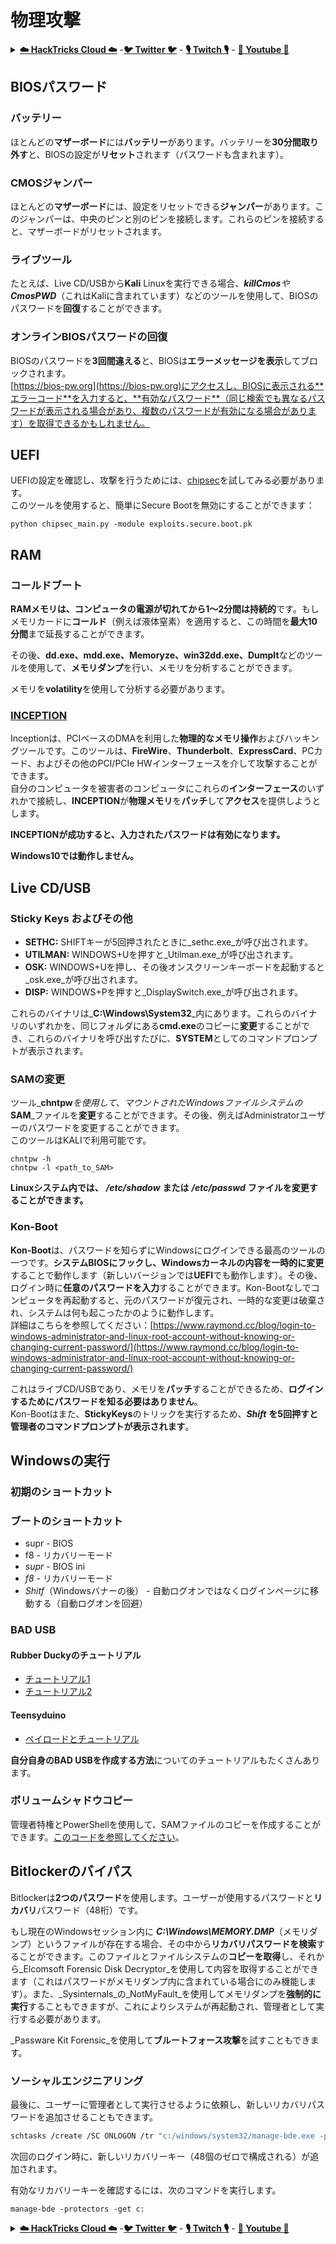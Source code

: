 # 物理攻撃

<details>

<summary><a href="https://cloud.hacktricks.xyz/pentesting-cloud/pentesting-cloud-methodology"><strong>☁️ HackTricks Cloud ☁️</strong></a> -<a href="https://twitter.com/hacktricks_live"><strong>🐦 Twitter 🐦</strong></a> - <a href="https://www.twitch.tv/hacktricks_live/schedule"><strong>🎙️ Twitch 🎙️</strong></a> - <a href="https://www.youtube.com/@hacktricks_LIVE"><strong>🎥 Youtube 🎥</strong></a></summary>

- **サイバーセキュリティ会社**で働いていますか？ **HackTricksで会社を宣伝**したいですか？または、**PEASSの最新バージョンにアクセスしたり、HackTricksをPDFでダウンロード**したいですか？[**SUBSCRIPTION PLANS**](https://github.com/sponsors/carlospolop)をチェックしてください！

- [**The PEASS Family**](https://opensea.io/collection/the-peass-family)を見つけてください。独占的な[**NFT**](https://opensea.io/collection/the-peass-family)のコレクションです。

- [**公式のPEASS＆HackTricksのグッズ**](https://peass.creator-spring.com)を手に入れましょう。

- [**💬**](https://emojipedia.org/speech-balloon/) [**Discordグループ**](https://discord.gg/hRep4RUj7f)または[**telegramグループ**](https://t.me/peass)に**参加**するか、**Twitter**で**フォロー**してください[**🐦**](https://github.com/carlospolop/hacktricks/tree/7af18b62b3bdc423e11444677a6a73d4043511e9/\[https:/emojipedia.org/bird/README.md)[**@carlospolopm**](https://twitter.com/hacktricks_live)**。**

- **ハッキングのトリックを共有するには、[hacktricksリポジトリ](https://github.com/carlospolop/hacktricks)と[hacktricks-cloudリポジトリ](https://github.com/carlospolop/hacktricks-cloud)にPRを提出してください。**

</details>

## BIOSパスワード

### バッテリー

ほとんどの**マザーボード**には**バッテリー**があります。バッテリーを**30分間取り外す**と、BIOSの設定が**リセット**されます（パスワードも含まれます）。

### CMOSジャンパー

ほとんどの**マザーボード**には、設定をリセットできる**ジャンパー**があります。このジャンパーは、中央のピンと別のピンを接続します。これらのピンを接続すると、マザーボードがリセットされます。

### ライブツール

たとえば、Live CD/USBから**Kali** Linuxを実行できる場合、_**killCmos**_や_**CmosPWD**_（これはKaliに含まれています）などのツールを使用して、BIOSのパスワードを**回復**することができます。

### オンラインBIOSパスワードの回復

BIOSのパスワードを**3回間違える**と、BIOSは**エラーメッセージを表示**してブロックされます。\
[https://bios-pw.org](https://bios-pw.org)にアクセスし、BIOSに表示される**エラーコード**を入力すると、**有効なパスワード**（同じ検索でも異なるパスワードが表示される場合があり、複数のパスワードが有効になる場合があります）を取得できるかもしれません。

## UEFI

UEFIの設定を確認し、攻撃を行うためには、[chipsec](https://github.com/chipsec/chipsec/blob/master/chipsec-manual.pdf)を試してみる必要があります。\
このツールを使用すると、簡単にSecure Bootを無効にすることができます：
```
python chipsec_main.py -module exploits.secure.boot.pk
```
## RAM

### コールドブート

**RAMメモリは、コンピュータの電源が切れてから1〜2分間は持続的**です。もしメモリカードに**コールド**（例えば液体窒素）を適用すると、この時間を**最大10分間**まで延長することができます。

その後、**dd.exe、mdd.exe、Memoryze、win32dd.exe、DumpIt**などのツールを使用して、**メモリダンプ**を行い、メモリを分析することができます。

メモリを**volatility**を使用して分析する必要があります。

### [INCEPTION](https://github.com/carmaa/inception)

Inceptionは、PCIベースのDMAを利用した**物理的なメモリ操作**およびハッキングツールです。このツールは、**FireWire**、**Thunderbolt**、**ExpressCard**、PCカード、およびその他のPCI/PCIe HWインターフェースを介して攻撃することができます。\
自分のコンピュータを被害者のコンピュータにこれらの**インターフェース**のいずれかで接続し、**INCEPTION**が**物理メモリ**を**パッチ**して**アクセス**を提供しようとします。

**INCEPTIONが成功すると、入力されたパスワードは有効になります。**

**Windows10では動作しません。**

## Live CD/USB

### Sticky Keys およびその他

* **SETHC:** SHIFTキーが5回押されたときに_sethc.exe_が呼び出されます。
* **UTILMAN:** WINDOWS+Uを押すと_Utilman.exe_が呼び出されます。
* **OSK:** WINDOWS+Uを押し、その後オンスクリーンキーボードを起動すると_osk.exe_が呼び出されます。
* **DISP:** WINDOWS+Pを押すと_DisplaySwitch.exe_が呼び出されます。

これらのバイナリは_**C:\Windows\System32**_内にあります。これらのバイナリのいずれかを、同じフォルダにある**cmd.exe**のコピーに**変更**することができ、これらのバイナリを呼び出すたびに、**SYSTEM**としてのコマンドプロンプトが表示されます。

### SAMの変更

ツール_**chntpw**_を使用して、マウントされたWindowsファイルシステムの_**SAM**_ファイルを**変更**することができます。その後、例えばAdministratorユーザーのパスワードを変更することができます。\
このツールはKALIで利用可能です。
```
chntpw -h
chntpw -l <path_to_SAM>
```
**Linuxシステム内では、** _**/etc/shadow**_ **または** _**/etc/passwd**_ **ファイルを変更することができます。**

### **Kon-Boot**

**Kon-Boot**は、パスワードを知らずにWindowsにログインできる最高のツールの一つです。**システムBIOSにフックし、Windowsカーネルの内容を一時的に変更**することで動作します（新しいバージョンでは**UEFI**でも動作します）。その後、ログイン時に**任意のパスワードを入力**することができます。Kon-Bootなしでコンピュータを再起動すると、元のパスワードが復元され、一時的な変更は破棄され、システムは何も起こったかのように動作します。\
詳細はこちらを参照してください：[https://www.raymond.cc/blog/login-to-windows-administrator-and-linux-root-account-without-knowing-or-changing-current-password/](https://www.raymond.cc/blog/login-to-windows-administrator-and-linux-root-account-without-knowing-or-changing-current-password/)

これはライブCD/USBであり、メモリを**パッチ**することができるため、**ログインするためにパスワードを知る必要はありません**。\
Kon-Bootはまた、**StickyKeys**のトリックを実行するため、_**Shift**_ **を5回押すと管理者のコマンドプロンプトが表示されます**。

## **Windowsの実行**

### 初期のショートカット

### ブートのショートカット

* supr - BIOS
* f8 - リカバリーモード
* _supr_ - BIOS ini
* _f8_ - リカバリーモード
* _Shitf_（Windowsバナーの後） - 自動ログオンではなくログインページに移動する（自動ログオンを回避）

### **BAD USB**

#### **Rubber Duckyのチュートリアル**

* [チュートリアル1](https://github.com/hak5darren/USB-Rubber-Ducky/wiki/Tutorials)
* [チュートリアル2](https://blog.hartleybrody.com/rubber-ducky-guide/)

#### **Teensyduino**

* [ペイロードとチュートリアル](https://github.com/Screetsec/Pateensy)

**自分自身のBAD USBを作成する方法**についてのチュートリアルもたくさんあります。

### ボリュームシャドウコピー

管理者特権とPowerShellを使用して、SAMファイルのコピーを作成することができます。[このコードを参照してください](../windows-hardening/basic-powershell-for-pentesters/#volume-shadow-copy)。

## Bitlockerのバイパス

Bitlockerは**2つのパスワード**を使用します。ユーザーが使用するパスワードと**リカバリ**パスワード（48桁）です。

もし現在のWindowsセッション内に _**C:\Windows\MEMORY.DMP**_（メモリダンプ）というファイルが存在する場合、その中から**リカバリパスワードを検索**することができます。このファイルとファイルシステムの**コピーを取得**し、それから_Elcomsoft Forensic Disk Decryptor_を使用して内容を取得することができます（これはパスワードがメモリダンプ内に含まれている場合にのみ機能します）。また、_Sysinternals_の_NotMyFault_を使用してメモリダンプを**強制的に実行**することもできますが、これによりシステムが再起動され、管理者として実行する必要があります。

_Passware Kit Forensic_を使用して**ブルートフォース攻撃**を試すこともできます。

### ソーシャルエンジニアリング

最後に、ユーザーに管理者として実行させるように依頼し、新しいリカバリパスワードを追加させることもできます。
```bash
schtasks /create /SC ONLOGON /tr "c:/windows/system32/manage-bde.exe -protectors -add c: -rp 000000-000000-000000-000000-000000-000000-000000-000000" /tn tarea /RU SYSTEM /f
```
次回のログイン時に、新しいリカバリーキー（48個のゼロで構成される）が追加されます。

有効なリカバリーキーを確認するには、次のコマンドを実行します。
```
manage-bde -protectors -get c:
```
<details>

<summary><a href="https://cloud.hacktricks.xyz/pentesting-cloud/pentesting-cloud-methodology"><strong>☁️ HackTricks Cloud ☁️</strong></a> -<a href="https://twitter.com/hacktricks_live"><strong>🐦 Twitter 🐦</strong></a> - <a href="https://www.twitch.tv/hacktricks_live/schedule"><strong>🎙️ Twitch 🎙️</strong></a> - <a href="https://www.youtube.com/@hacktricks_LIVE"><strong>🎥 Youtube 🎥</strong></a></summary>

- **サイバーセキュリティ会社**で働いていますか？ **HackTricksで会社を宣伝**したいですか？または、**最新バージョンのPEASSを入手したり、HackTricksをPDFでダウンロード**したいですか？[**SUBSCRIPTION PLANS**](https://github.com/sponsors/carlospolop)をチェックしてください！

- [**The PEASS Family**](https://opensea.io/collection/the-peass-family)を見つけてください。独占的な[**NFT**](https://opensea.io/collection/the-peass-family)のコレクションです。

- [**公式のPEASS＆HackTricksのグッズ**](https://peass.creator-spring.com)を手に入れましょう。

- [**💬**](https://emojipedia.org/speech-balloon/) [**Discordグループ**](https://discord.gg/hRep4RUj7f)または[**telegramグループ**](https://t.me/peass)に**参加**するか、**Twitter**で**フォロー**してください[**🐦**](https://github.com/carlospolop/hacktricks/tree/7af18b62b3bdc423e11444677a6a73d4043511e9/\[https:/emojipedia.org/bird/README.md)[**@carlospolopm**](https://twitter.com/hacktricks_live)**.**

- **ハッキングのトリックを共有するには、[hacktricksリポジトリ](https://github.com/carlospolop/hacktricks)と[hacktricks-cloudリポジトリ](https://github.com/carlospolop/hacktricks-cloud)**にPRを提出してください。

</details>
